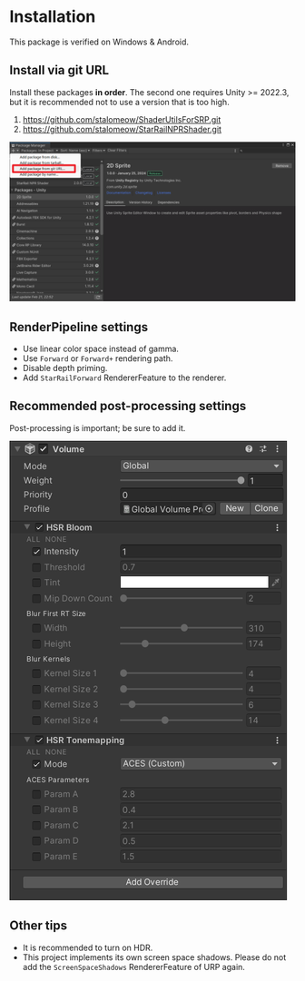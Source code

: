 # Installation

This package is verified on Windows & Android.

## Install via git URL

Install these packages **in order**. The second one requires Unity >= 2022.3, but it is recommended not to use a version that is too high.

1. https://github.com/stalomeow/ShaderUtilsForSRP.git
2. https://github.com/stalomeow/StarRailNPRShader.git

![Install](../_img/install.png)

## RenderPipeline settings

- Use linear color space instead of gamma.
- Use `Forward` or `Forward+` rendering path.
- Disable depth priming.
- Add `StarRailForward` RendererFeature to the renderer.

## Recommended post-processing settings

Post-processing is important; be sure to add it.

![Post-processing settings](../_img/postprocessing.png)

## Other tips

- It is recommended to turn on HDR.
- This project implements its own screen space shadows. Please do not add the `ScreenSpaceShadows` RendererFeature of URP again.
